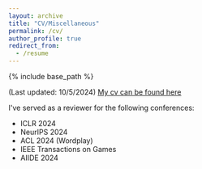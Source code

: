 ```yaml
---
layout: archive
title: "CV/Miscellaneous"
permalink: /cv/
author_profile: true
redirect_from:
  - /resume
---
```


{% include base_path %}

(Last updated: 10/5/2024) [My cv can be found here](/christopherzc.github.io/_pages/Resume.pdf)

I've served as a reviewer for the following conferences:

- ICLR 2024
- NeurIPS 2024
- ACL 2024 (Wordplay)
- IEEE Transactions on Games
- AIIDE 2024
